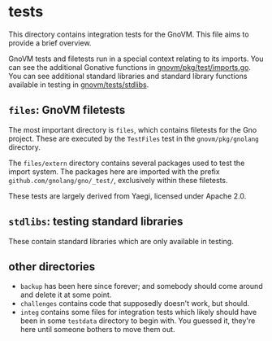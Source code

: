 # tests

This directory contains integration tests for the GnoVM. This file aims to provide a brief overview.

GnoVM tests and filetests run in a special context relating to its imports.
You can see the additional Gonative functions in [gnovm/pkg/test/imports.go](../pkg/test/imports.go).
You can see additional standard libraries and standard library functions
available in testing in [gnovm/tests/stdlibs](./stdlibs).

## `files`: GnoVM filetests

The most important directory is `files`, which contains filetests for the Gno
project. These are executed by the `TestFiles` test in the `gnovm/pkg/gnolang`
directory.

The `files/extern` directory contains several packages used to test the import
system. The packages here are imported with the prefix
`github.com/gnolang/gno/_test/`, exclusively within these filetests.

These tests are largely derived from Yaegi, licensed under Apache 2.0.

## `stdlibs`: testing standard libraries

These contain standard libraries which are only available in testing.

## other directories

- `backup` has been here since forever; and somebody should come around and delete it at some point.
- `challenges` contains code that supposedly doesn't work, but should.
- `integ` contains some files for integration tests which likely should have
  been in some `testdata` directory to begin with. You guessed it,
  they're here until someone bothers to move them out.
